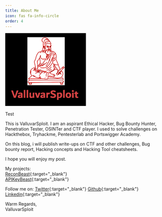 ```yaml
---
title: About Me
icon: fas fa-info-circle
order: 4
---
```


<!-- {: .prompt-tip } -->

<img src="/assets/avatar/avatar.jpg">

Test

This is ValluvarSploit. I am an aspirant Ethical Hacker, Bug Bounty Hunter, Penetration Tester, OSINTer and CTF player. I used to solve challenges on Hackthebox, Tryhackme, Pentesterlab and Portswigger Academy. 

On this blog, i will publish write-ups on CTF and other challenges, Bug bounty report, Hacking concepts and Hacking Tool cheatsheets.

I hope you will enjoy my post.

My projects:  
[ReconBeast](https://github.com/the-valluvarsploit/ReconBeast){:target="_blank"}  
[APIKeyBeast](https://github.com/the-valluvarsploit/APIkeyBeast){:target="_blank"}

Follow me on:
[Twitter](https://twitter.com/ValluvarSploit){:target="_blank"}
[Github](https://github.com/the-valluvarsploit){:target="_blank"}
[Linkedin](https://www.linkedin.com/in/alexandar-t-345230220){:target="_blank"}

Warm Regards,  
ValluvarSploit




